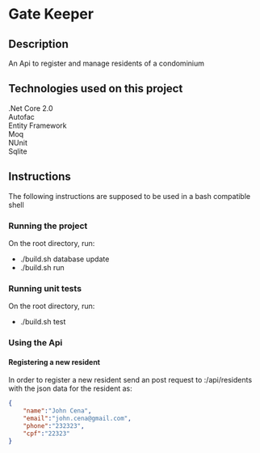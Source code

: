 # Gate Keeper

## Description

An Api to register and manage residents of a condominium

## Technologies used on this project

.Net Core 2.0  
Autofac  
Entity Framework  
Moq  
NUnit  
Sqlite

## Instructions

The following instructions are supposed to be used in a bash compatible shell

### Running the project

On the root directory, run:

- ./build.sh database update
- ./build.sh run

### Running unit tests

On the root directory, run:

- ./build.sh test

### Using the Api

#### Registering a new resident
In order to register a new resident send an post request to <ip-address>:<port-number>/api/residents with the json data for the resident as: <br />
```json
{
	"name":"John Cena",
	"email":"john.cena@gmail.com",
	"phone":"232323",
	"cpf":"22323"
}
```

